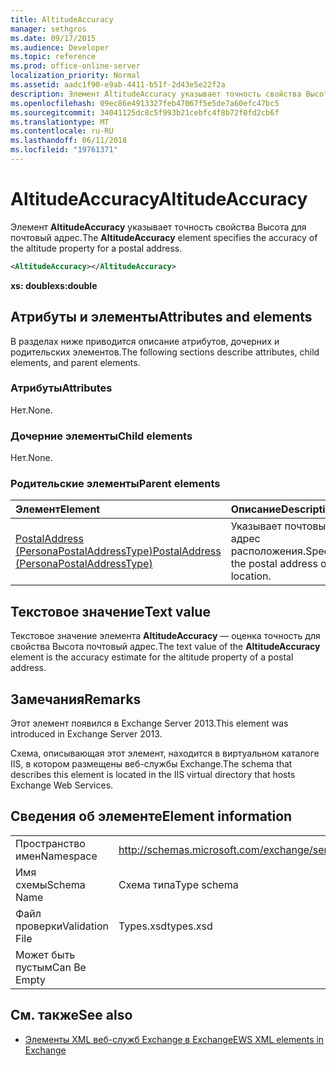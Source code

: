 ```yaml
---
title: AltitudeAccuracy
manager: sethgros
ms.date: 09/17/2015
ms.audience: Developer
ms.topic: reference
ms.prod: office-online-server
localization_priority: Normal
ms.assetid: aadc1f90-e9ab-4411-b51f-2d43e5e22f2a
description: Элемент AltitudeAccuracy указывает точность свойства Высота для почтовый адрес.
ms.openlocfilehash: 09ec86e4913327feb47067f5e5de7a60efc47bc5
ms.sourcegitcommit: 34041125dc8c5f993b21cebfc4f8b72f0fd2cb6f
ms.translationtype: MT
ms.contentlocale: ru-RU
ms.lasthandoff: 06/11/2018
ms.locfileid: "19761371"
---
```

# <a name="altitudeaccuracy"></a><span data-ttu-id="8484b-103">AltitudeAccuracy</span><span class="sxs-lookup"><span data-stu-id="8484b-103">AltitudeAccuracy</span></span>

<span data-ttu-id="8484b-104">Элемент **AltitudeAccuracy** указывает точность свойства Высота для почтовый адрес.</span><span class="sxs-lookup"><span data-stu-id="8484b-104">The **AltitudeAccuracy** element specifies the accuracy of the altitude property for a postal address.</span></span> 
  
```XML
<AltitudeAccuracy></AltitudeAccuracy>
```

 <span data-ttu-id="8484b-105">**xs: double**</span><span class="sxs-lookup"><span data-stu-id="8484b-105">**xs:double**</span></span>
## <a name="attributes-and-elements"></a><span data-ttu-id="8484b-106">Атрибуты и элементы</span><span class="sxs-lookup"><span data-stu-id="8484b-106">Attributes and elements</span></span>

<span data-ttu-id="8484b-107">В разделах ниже приводится описание атрибутов, дочерних и родительских элементов.</span><span class="sxs-lookup"><span data-stu-id="8484b-107">The following sections describe attributes, child elements, and parent elements.</span></span>
  
### <a name="attributes"></a><span data-ttu-id="8484b-108">Атрибуты</span><span class="sxs-lookup"><span data-stu-id="8484b-108">Attributes</span></span>

<span data-ttu-id="8484b-109">Нет.</span><span class="sxs-lookup"><span data-stu-id="8484b-109">None.</span></span>
  
### <a name="child-elements"></a><span data-ttu-id="8484b-110">Дочерние элементы</span><span class="sxs-lookup"><span data-stu-id="8484b-110">Child elements</span></span>

<span data-ttu-id="8484b-111">Нет.</span><span class="sxs-lookup"><span data-stu-id="8484b-111">None.</span></span>
  
### <a name="parent-elements"></a><span data-ttu-id="8484b-112">Родительские элементы</span><span class="sxs-lookup"><span data-stu-id="8484b-112">Parent elements</span></span>

|<span data-ttu-id="8484b-113">**Элемент**</span><span class="sxs-lookup"><span data-stu-id="8484b-113">**Element**</span></span>|<span data-ttu-id="8484b-114">**Описание**</span><span class="sxs-lookup"><span data-stu-id="8484b-114">**Description**</span></span>|
|:-----|:-----|
|[<span data-ttu-id="8484b-115">PostalAddress (PersonaPostalAddressType)</span><span class="sxs-lookup"><span data-stu-id="8484b-115">PostalAddress (PersonaPostalAddressType)</span></span>](postaladdress-personapostaladdresstype.md) <br/> |<span data-ttu-id="8484b-116">Указывает почтовый адрес расположения.</span><span class="sxs-lookup"><span data-stu-id="8484b-116">Specifies the postal address of the location.</span></span>  <br/> |
   
## <a name="text-value"></a><span data-ttu-id="8484b-117">Текстовое значение</span><span class="sxs-lookup"><span data-stu-id="8484b-117">Text value</span></span>

<span data-ttu-id="8484b-118">Текстовое значение элемента **AltitudeAccuracy** — оценка точность для свойства Высота почтовый адрес.</span><span class="sxs-lookup"><span data-stu-id="8484b-118">The text value of the **AltitudeAccuracy** element is the accuracy estimate for the altitude property of a postal address.</span></span> 
  
## <a name="remarks"></a><span data-ttu-id="8484b-119">Замечания</span><span class="sxs-lookup"><span data-stu-id="8484b-119">Remarks</span></span>

<span data-ttu-id="8484b-120">Этот элемент появился в Exchange Server 2013.</span><span class="sxs-lookup"><span data-stu-id="8484b-120">This element was introduced in Exchange Server 2013.</span></span>
  
<span data-ttu-id="8484b-121">Схема, описывающая этот элемент, находится в виртуальном каталоге IIS, в котором размещены веб-службы Exchange.</span><span class="sxs-lookup"><span data-stu-id="8484b-121">The schema that describes this element is located in the IIS virtual directory that hosts Exchange Web Services.</span></span>
  
## <a name="element-information"></a><span data-ttu-id="8484b-122">Сведения об элементе</span><span class="sxs-lookup"><span data-stu-id="8484b-122">Element information</span></span>

|||
|:-----|:-----|
|<span data-ttu-id="8484b-123">Пространство имен</span><span class="sxs-lookup"><span data-stu-id="8484b-123">Namespace</span></span>  <br/> |http://schemas.microsoft.com/exchange/services/2006/types  <br/> |
|<span data-ttu-id="8484b-124">Имя схемы</span><span class="sxs-lookup"><span data-stu-id="8484b-124">Schema Name</span></span>  <br/> |<span data-ttu-id="8484b-125">Схема типа</span><span class="sxs-lookup"><span data-stu-id="8484b-125">Type schema</span></span>  <br/> |
|<span data-ttu-id="8484b-126">Файл проверки</span><span class="sxs-lookup"><span data-stu-id="8484b-126">Validation File</span></span>  <br/> |<span data-ttu-id="8484b-127">Types.xsd</span><span class="sxs-lookup"><span data-stu-id="8484b-127">types.xsd</span></span>  <br/> |
|<span data-ttu-id="8484b-128">Может быть пустым</span><span class="sxs-lookup"><span data-stu-id="8484b-128">Can Be Empty</span></span>  <br/> ||
   
## <a name="see-also"></a><span data-ttu-id="8484b-129">См. также</span><span class="sxs-lookup"><span data-stu-id="8484b-129">See also</span></span>

- [<span data-ttu-id="8484b-130">Элементы XML веб-служб Exchange в Exchange</span><span class="sxs-lookup"><span data-stu-id="8484b-130">EWS XML elements in Exchange</span></span>](ews-xml-elements-in-exchange.md)


